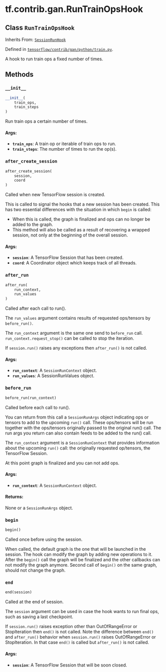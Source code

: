 <div itemscope itemtype="http://developers.google.com/ReferenceObject">
<meta itemprop="name" content="tf.contrib.gan.RunTrainOpsHook" />
<meta itemprop="property" content="__init__"/>
<meta itemprop="property" content="after_create_session"/>
<meta itemprop="property" content="after_run"/>
<meta itemprop="property" content="before_run"/>
<meta itemprop="property" content="begin"/>
<meta itemprop="property" content="end"/>
</div>

# tf.contrib.gan.RunTrainOpsHook

## Class `RunTrainOpsHook`

Inherits From: [`SessionRunHook`](../../../tf/train/SessionRunHook.md)



Defined in [`tensorflow/contrib/gan/python/train.py`](https://www.tensorflow.org/code/tensorflow/contrib/gan/python/train.py).

A hook to run train ops a fixed number of times.

## Methods

<h3 id="__init__"><code>__init__</code></h3>

``` python
__init__(
    train_ops,
    train_steps
)
```

Run train ops a certain number of times.

#### Args:

* <b>`train_ops`</b>: A train op or iterable of train ops to run.
* <b>`train_steps`</b>: The number of times to run the op(s).

<h3 id="after_create_session"><code>after_create_session</code></h3>

``` python
after_create_session(
    session,
    coord
)
```

Called when new TensorFlow session is created.

This is called to signal the hooks that a new session has been created. This
has two essential differences with the situation in which `begin` is called:

* When this is called, the graph is finalized and ops can no longer be added
    to the graph.
* This method will also be called as a result of recovering a wrapped
    session, not only at the beginning of the overall session.

#### Args:

* <b>`session`</b>: A TensorFlow Session that has been created.
* <b>`coord`</b>: A Coordinator object which keeps track of all threads.

<h3 id="after_run"><code>after_run</code></h3>

``` python
after_run(
    run_context,
    run_values
)
```

Called after each call to run().

The `run_values` argument contains results of requested ops/tensors by
`before_run()`.

The `run_context` argument is the same one send to `before_run` call.
`run_context.request_stop()` can be called to stop the iteration.

If `session.run()` raises any exceptions then `after_run()` is not called.

#### Args:

* <b>`run_context`</b>: A `SessionRunContext` object.
* <b>`run_values`</b>: A SessionRunValues object.

<h3 id="before_run"><code>before_run</code></h3>

``` python
before_run(run_context)
```

Called before each call to run().

You can return from this call a `SessionRunArgs` object indicating ops or
tensors to add to the upcoming `run()` call.  These ops/tensors will be run
together with the ops/tensors originally passed to the original run() call.
The run args you return can also contain feeds to be added to the run()
call.

The `run_context` argument is a `SessionRunContext` that provides
information about the upcoming `run()` call: the originally requested
op/tensors, the TensorFlow Session.

At this point graph is finalized and you can not add ops.

#### Args:

* <b>`run_context`</b>: A `SessionRunContext` object.


#### Returns:

None or a `SessionRunArgs` object.

<h3 id="begin"><code>begin</code></h3>

``` python
begin()
```

Called once before using the session.

When called, the default graph is the one that will be launched in the
session.  The hook can modify the graph by adding new operations to it.
After the `begin()` call the graph will be finalized and the other callbacks
can not modify the graph anymore. Second call of `begin()` on the same
graph, should not change the graph.

<h3 id="end"><code>end</code></h3>

``` python
end(session)
```

Called at the end of session.

The `session` argument can be used in case the hook wants to run final ops,
such as saving a last checkpoint.

If `session.run()` raises exception other than OutOfRangeError or
StopIteration then `end()` is not called.
Note the difference between `end()` and `after_run()` behavior when
`session.run()` raises OutOfRangeError or StopIteration. In that case
`end()` is called but `after_run()` is not called.

#### Args:

* <b>`session`</b>: A TensorFlow Session that will be soon closed.



